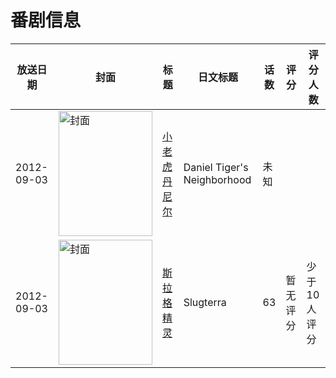 # 番剧信息

|放送日期|封面|标题|日文标题|话数|评分|评分人数|
|---|---|---|---|---|---|---|
|2012-09-03|<img src="//lain.bgm.tv/pic/cover/c/91/b0/264311_C6ClC.jpg" alt="封面" style="width:150px;height:200px;object-fit:cover;">|[小老虎丹尼尔](https://bangumi.tv/subject/264311)|Daniel Tiger's Neighborhood|未知|||
|2012-09-03|<img src="//lain.bgm.tv/pic/cover/c/d9/bf/496286_oWtz0.jpg" alt="封面" style="width:150px;height:200px;object-fit:cover;">|[斯拉格精灵](https://bangumi.tv/subject/496286)|Slugterra|63|暂无评分|少于10人评分|
